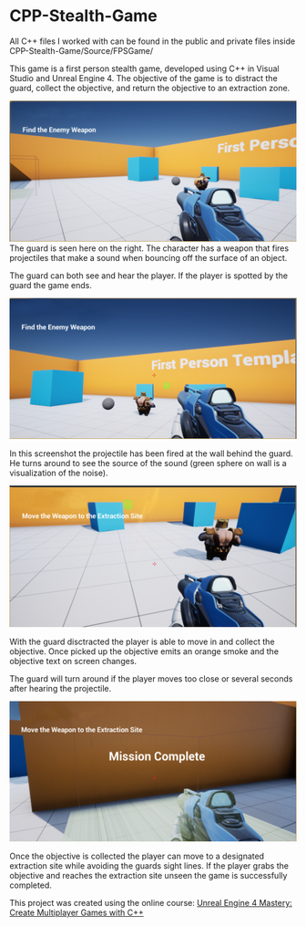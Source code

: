 # CPP-Stealth-Game
All C++ files I worked with can be found in the public and private files inside CPP-Stealth-Game/Source/FPSGame/

This game is a first person stealth game, developed using C++ in Visual Studio and Unreal Engine 4. The objective of the game is to distract the guard, collect the objective, and return the objective to an extraction zone.

![](one.png)
The guard is seen here on the right. The character has a weapon that fires projectiles that make a sound when bouncing off the surface of an object.

The guard can both see and hear the player. If the player is spotted by the guard the game ends.

![](two.png)

In this screenshot the projectile has been fired at the wall behind the guard. He turns around to see the source of the sound (green sphere on wall is a visualization of the noise).

![](three.png)

With the guard disctracted the player is able to move in and collect the objective. Once picked up the objective emits an orange smoke and the objective text on screen changes. 

The guard will turn around if the player moves too close or several seconds after hearing the projectile.

![](four.png)

Once the objective is collected the player can move to a designated extraction site while avoiding the guards sight lines. If the player grabs the objective and reaches the extraction site unseen the game is successfully completed.

This project was created using the online course: [Unreal Engine 4 Mastery: Create Multiplayer Games with C++](https://www.udemy.com/unrealengine-cpp/?couponCode=EGTL1099)
